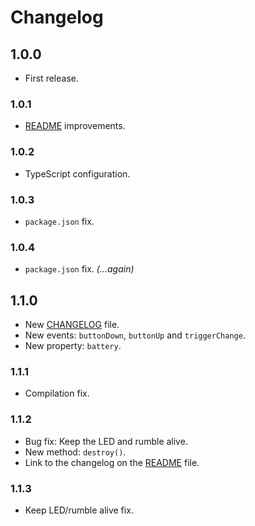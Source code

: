 # Changelog

## 1.0.0

- First release.

### 1.0.1

- [README](README.md) improvements.

### 1.0.2

- TypeScript configuration.

### 1.0.3

- `package.json` fix.

### 1.0.4

- `package.json` fix. *(...again)*

## 1.1.0

- New [CHANGELOG](CHANGELOG.md) file.
- New events: `buttonDown`, `buttonUp` and `triggerChange`.
- New property: `battery`.

### 1.1.1

- Compilation fix.

### 1.1.2

- Bug fix: Keep the LED and rumble alive.
- New method: `destroy()`.
- Link to the changelog on the [README](README.md) file.

### 1.1.3

- Keep LED/rumble alive fix.